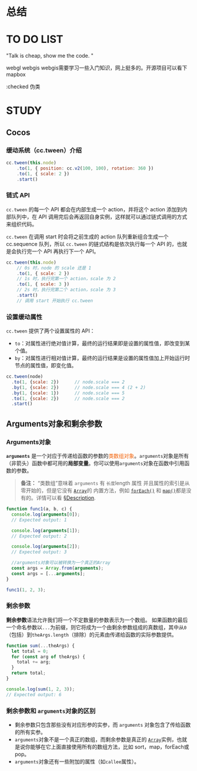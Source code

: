 # 总结







# TO DO LIST
"Talk is cheap, show me the code. "

webgl
webgis
webgis需要学习一些入门知识，网上挺多的。开源项目可以看下mapbox

:checked 伪类

# STUDY

## Cocos
### 缓动系统（cc.tween）介绍
```js
cc.tween(this.node)
    .to(1, { position: cc.v2(100, 100), rotation: 360 })
    .to(1, { scale: 2 })
    .start()
```
### 链式 API

`cc.tween` 的每一个 API 都会在内部生成一个 action，并将这个 action 添加到内部队列中，在 API 调用完后会再返回自身实例，这样就可以通过链式调用的方式来组织代码。

`cc.tween` 在调用 start 时会将之前生成的 action 队列重新组合生成一个 cc.sequence 队列，所以 `cc.tween` 的链式结构是依次执行每一个 API 的，也就是会执行完一个 API 再执行下一个 API。

```js
cc.tween(this.node)
    // 0s 时，node 的 scale 还是 1
    .to(1, { scale: 2 })
    // 1s 时，执行完第一个 action，scale 为 2
    .to(1, { scale: 3 })
    // 2s 时，执行完第二个 action，scale 为 3
    .start()
    // 调用 start 开始执行 cc.tween
```

### 设置缓动属性

`cc.tween` 提供了两个设置属性的 API：

- `to`：对属性进行绝对值计算，最终的运行结果即是设置的属性值，即改变到某个值。
- `by`：对属性进行相对值计算，最终的运行结果是设置的属性值加上开始运行时节点的属性值，即变化值。

```js
cc.tween(node)
  .to(1, {scale: 2})      // node.scale === 2
  .by(1, {scale: 2})      // node.scale === 4 (2 + 2)
  .by(1, {scale: 1})      // node.scale === 5
  .to(1, {scale: 2})      // node.scale === 2
  .start()
```

## Arguments对象和剩余参数

### Arguments对象
**`arguments`** 是一个对应于传递给函数的参数的<font color=#F36208>类数组对象</font>。`arguments`对象是所有（非箭头）函数中都可用的**局部变量**。你可以使用`arguments`对象在函数中引用函数的参数。

> **备注：** “类数组”意味着 `arguments` 有 `长度`length 属性 并且属性的索引是从零开始的，但是它没有 [`Array`](https://developer.mozilla.org/zh-CN/docs/Web/JavaScript/Reference/Global_Objects/Array)的 内置方法，例如 [`forEach()`](https://developer.mozilla.org/zh-CN/docs/Web/JavaScript/Reference/Global_Objects/Array/forEach) 和 [`map()`](https://developer.mozilla.org/zh-CN/docs/Web/JavaScript/Reference/Global_Objects/Array/map)都是没有的。详情可以看 [§Description](https://developer.mozilla.org/zh-CN/docs/Web/JavaScript/Reference/Functions/arguments#Description).

```js
function func1(a, b, c) {
  console.log(arguments[0]);
  // Expected output: 1

  console.log(arguments[1]);
  // Expected output: 2

  console.log(arguments[2]);
  // Expected output: 3

  //arguments对象可以被转换为一个真正的Array
  const args = Array.from(arguments);
  const args = [...arguments];
}

func1(1, 2, 3);
```
### 剩余参数

**剩余参数**语法允许我们将一个不定数量的参数表示为一个数组。
如果函数的最后一个命名参数以`...`为前缀，则它将成为一个由剩余参数组成的真数组，其中从`0`（包括）到`theArgs.length`（排除）的元素由传递给函数的实际参数提供。

```js
function sum(...theArgs) {
  let total = 0;
  for (const arg of theArgs) {
    total += arg;
  }
  return total;
}

console.log(sum(1, 2, 3));
// Expected output: 6
```
### 剩余参数和 `arguments`对象的区别

- 剩余参数只包含那些没有对应形参的实参，而 `arguments` 对象包含了传给函数的所有实参。
- `arguments`对象不是一个真正的数组，而剩余参数是真正的 [`Array`](https://developer.mozilla.org/zh-CN/docs/Web/JavaScript/Reference/Global_Objects/Array)实例，也就是说你能够在它上面直接使用所有的数组方法，比如 sort，map，forEach或pop。
- `arguments`对象还有一些附加的属性（如`callee`属性）。

